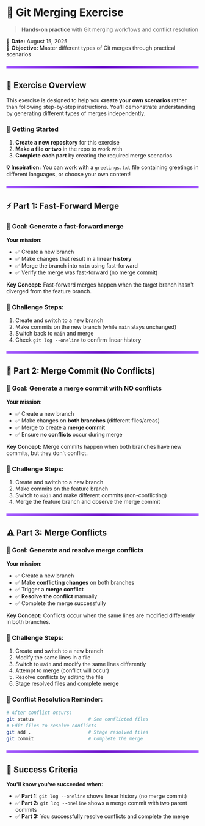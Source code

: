 # 🔀 Git Merging Exercise

> **Hands-on practice** with Git merging workflows and conflict resolution

📅 **Date:** August 15, 2025  
🎯 **Objective:** Master different types of Git merges through practical scenarios

<img src="../../purple-divisor.svg" width="100%" height="6" alt="Purple divider">

## 📝 Exercise Overview

This exercise is designed to help you **create your own scenarios** rather than following step-by-step instructions. You'll demonstrate understanding by generating different types of merges independently.

### 🚀 Getting Started

1. **Create a new repository** for this exercise
2. **Make a file or two** in the repo to work with
3. **Complete each part** by creating the required merge scenarios

**💡 Inspiration:** You can work with a `greetings.txt` file containing greetings in different languages, or choose your own content!

<img src="../../purple-divisor.svg" width="100%" height="6" alt="Purple divider">

## ⚡ Part 1: Fast-Forward Merge

### 🎯 **Goal:** Generate a fast-forward merge

**Your mission:**
- ✅ Create a new branch
- ✅ Make changes that result in a **linear history**
- ✅ Merge the branch into `main` using fast-forward
- ✅ Verify the merge was fast-forward (no merge commit)

**Key Concept:** Fast-forward merges happen when the target branch hasn't diverged from the feature branch.

### 🧪 Challenge Steps:
1. Create and switch to a new branch
2. Make commits on the new branch (while `main` stays unchanged)
3. Switch back to `main` and merge
4. Check `git log --oneline` to confirm linear history

<img src="../../purple-divisor.svg" width="100%" height="6" alt="Purple divider">

## 🔗 Part 2: Merge Commit (No Conflicts)

### 🎯 **Goal:** Generate a merge commit with NO conflicts

**Your mission:**
- ✅ Create a new branch
- ✅ Make changes on **both branches** (different files/areas)
- ✅ Merge to create a **merge commit**
- ✅ Ensure **no conflicts** occur during merge

**Key Concept:** Merge commits happen when both branches have new commits, but they don't conflict.

### 🧪 Challenge Steps:
1. Create and switch to a new branch
2. Make commits on the feature branch
3. Switch to `main` and make different commits (non-conflicting)
4. Merge the feature branch and observe the merge commit

<img src="../../purple-divisor.svg" width="100%" height="6" alt="Purple divider">

## ⚠️ Part 3: Merge Conflicts

### 🎯 **Goal:** Generate and resolve merge conflicts

**Your mission:**
- ✅ Create a new branch
- ✅ Make **conflicting changes** on both branches
- ✅ Trigger a **merge conflict**
- ✅ **Resolve the conflict** manually
- ✅ Complete the merge successfully

**Key Concept:** Conflicts occur when the same lines are modified differently in both branches.

### 🧪 Challenge Steps:
1. Create and switch to a new branch
2. Modify the same lines in a file
3. Switch to `main` and modify the same lines differently
4. Attempt to merge (conflict will occur)
5. Resolve conflicts by editing the file
6. Stage resolved files and complete merge

### 🔧 Conflict Resolution Reminder:
```bash
# After conflict occurs:
git status                    # See conflicted files
# Edit files to resolve conflicts
git add .                     # Stage resolved files
git commit                    # Complete the merge
```

<img src="../../purple-divisor.svg" width="100%" height="6" alt="Purple divider">

## 🎯 Success Criteria

**You'll know you've succeeded when:**
- ✅ **Part 1:** `git log --oneline` shows linear history (no merge commit)
- ✅ **Part 2:** `git log --oneline` shows a merge commit with two parent commits
- ✅ **Part 3:** You successfully resolve conflicts and complete the merge
